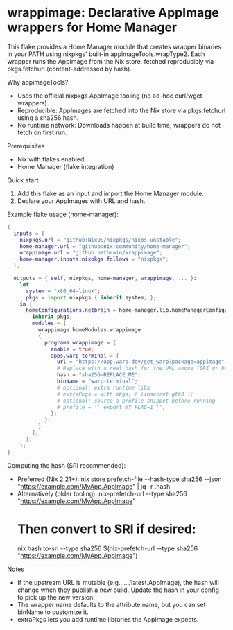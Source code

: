 # wrappimage: Declarative AppImage wrappers for Home Manager

This flake provides a Home Manager module that creates wrapper binaries in your PATH using nixpkgs' built-in appimageTools.wrapType2. Each wrapper runs the AppImage from the Nix store, fetched reproducibly via pkgs.fetchurl (content-addressed by hash).

Why appimageTools?
- Uses the official nixpkgs AppImage tooling (no ad-hoc curl/wget wrappers).
- Reproducible: AppImages are fetched into the Nix store via pkgs.fetchurl using a sha256 hash.
- No runtime network: Downloads happen at build time; wrappers do not fetch on first run.

Prerequisites
- Nix with flakes enabled
- Home Manager (flake integration)

Quick start
1) Add this flake as an input and import the Home Manager module.
2) Declare your AppImages with URL and hash.

Example flake usage (home-manager):

```nix path=null start=null
{
  inputs = {
    nixpkgs.url = "github:NixOS/nixpkgs/nixos-unstable";
    home-manager.url = "github:nix-community/home-manager";
    wrappimage.url = "github:netbrain/wrappimage";
    home-manager.inputs.nixpkgs.follows = "nixpkgs";
  };

  outputs = { self, nixpkgs, home-manager, wrappimage, ... }:
    let
      system = "x86_64-linux";
      pkgs = import nixpkgs { inherit system; };
    in {
      homeConfigurations.netbrain = home-manager.lib.homeManagerConfiguration {
        inherit pkgs;
        modules = [
          wrappimage.homeModules.wrappimage
          {
            programs.wrappimage = {
              enable = true;
              apps.warp-terminal = {
                url = "https://app.warp.dev/get_warp?package=appimage";
                # Replace with a real hash for the URL above (SRI or base32)
                hash = "sha256-REPLACE_ME";
                binName = "warp-terminal";
                # optional: extra runtime libs
                # extraPkgs = with pkgs; [ libsecret gtk3 ];
                # optional: source a profile snippet before running
                # profile = '' export MY_FLAG=1 '';
              };
            };
          }
        ];
      };
    };
}
```

Computing the hash (SRI recommended):
- Preferred (Nix 2.21+):
  nix store prefetch-file --hash-type sha256 --json "https://example.com/MyApp.AppImage" | jq -r .hash
- Alternatively (older tooling):
  nix-prefetch-url --type sha256 "https://example.com/MyApp.AppImage"
  # Then convert to SRI if desired:
  nix hash to-sri --type sha256 $(nix-prefetch-url --type sha256 "https://example.com/MyApp.AppImage")

Notes
- If the upstream URL is mutable (e.g., .../latest.AppImage), the hash will change when they publish a new build. Update the hash in your config to pick up the new version.
- The wrapper name defaults to the attribute name, but you can set binName to customize it.
- extraPkgs lets you add runtime libraries the AppImage expects.
